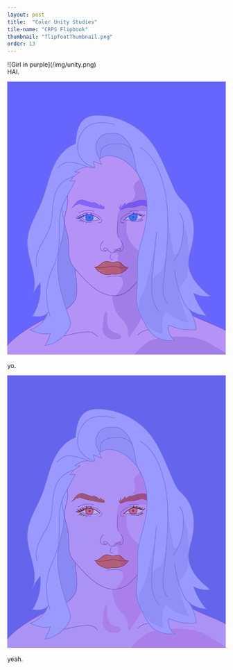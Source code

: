 ```yaml
---
layout: post
title:  "Color Unity Studies"
tile-name: "CRPS Flipbook"
thumbnail: "flipfootThumbnail.png"
order: 13
---
```


<div class="small-12 medium-6 large-8">
![Girl in purple](/img/unity.png)
</div>

<div class="small-12 medium-6 large-4">
HAI.
</div>

![Girl in purple with red lips](/img/anomaly.png)

yo.

![Girl in purple with red face](/img/bridge.png)

yeah.